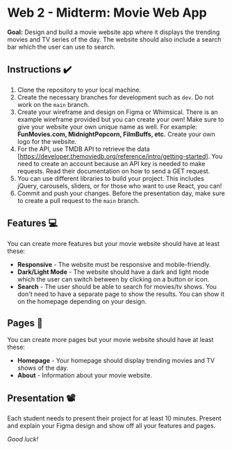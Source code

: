 # Web 2 - Midterm: Movie Web App

**Goal:** Design and build a movie website app where it displays the trending movies and TV series of the day. The website should also include a search bar which the user can use to search.

## Instructions ✔️

1. Clone the repository to your local machine.
2. Create the necessary branches for development such as `dev`. Do not work on the `main` branch.
3. Create your wireframe and design on Figma or Whimsical. There is an example wireframe provided but you can create your own! Make sure to give your website your own unique name as well. For example: **FunMovies.com, MidnightPopcorn, FilmBuffs, etc.** Create your own logo for the website.
4. For the API, use TMDB API to retrieve the data [https://developer.themoviedb.org/reference/intro/getting-started]. You need to create an account because an API key is needed to make requests. Read their documentation on how to send a GET request.
5. You can use different libraries to build your project. This includes jQuery, carousels, sliders, or for those who want to use React, you can!
6. Commit and push your changes. Before the presentation day, make sure to create a pull request to the `main` branch.

## Features 💻

You can create more features but your movie website should have at least these:

- **Responsive** - The website must be responsive and mobile-friendly.
- **Dark/Light Mode** - The website should have a dark and light mode which the user can switch between by clicking on a button or icon.
- **Search** - The user should be able to search for movies/tv shows. You don't need to have a separate page to show the results. You can show it on the homepage depending on your design.

## Pages 📄

You can create more pages but your movie website should have at least these:

- **Homepage** - Your homepage should display trending movies and TV shows of the day.
- **About** - Information about your movie website.

## Presentation 📽️

Each student needs to present their project for at least 10 minutes. Present and explain your Figma design and show off all your features and pages.

*Good luck!*
